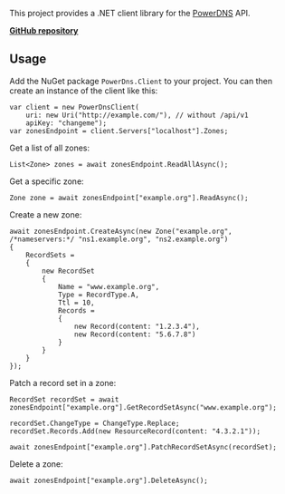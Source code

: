 This project provides a .NET client library for the [PowerDNS](https://www.powerdns.com/) API.

[**GitHub repository**](https://github.com/TypedRest/PowerDns.Client)

## Usage

Add the NuGet package `PowerDns.Client` to your project. You can then create an instance of the client like this:

```{.cs}
var client = new PowerDnsClient(
    uri: new Uri("http://example.com/"), // without /api/v1
    apiKey: "changeme");
var zonesEndpoint = client.Servers["localhost"].Zones;
```

Get a list of all zones:

```{.cs}
List<Zone> zones = await zonesEndpoint.ReadAllAsync();
```

Get a specific zone:

```{.cs}
Zone zone = await zonesEndpoint["example.org"].ReadAsync();
```

Create a new zone:

```{.cs}
await zonesEndpoint.CreateAsync(new Zone("example.org", /*nameservers:*/ "ns1.example.org", "ns2.example.org")
{
    RecordSets =
    {
        new RecordSet
        {
            Name = "www.example.org",
            Type = RecordType.A,
            Ttl = 10,
            Records = 
            {
                new Record(content: "1.2.3.4"),
                new Record(content: "5.6.7.8")
            }
        }
    }
});
```

Patch a record set in a zone:

```{.cs}
RecordSet recordSet = await zonesEndpoint["example.org"].GetRecordSetAsync("www.example.org");

recordSet.ChangeType = ChangeType.Replace;
recordSet.Records.Add(new ResourceRecord(content: "4.3.2.1"));

await zonesEndpoint["example.org"].PatchRecordSetAsync(recordSet);
```

Delete a zone:

```{.cs}
await zonesEndpoint["example.org"].DeleteAsync();
```
